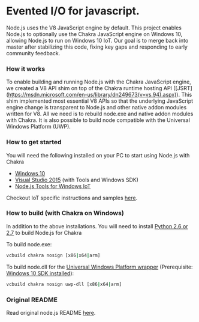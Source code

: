 Evented I/O for javascript.
===
Node.js uses the V8 JavaScript engine by default. This project enables 
Node.js to optionally use the Chakra JavaScript engine on Windows 10, allowing 
Node.js to run on Windows 10 IoT. Our goal is to merge back into master after 
stabilizing this code, fixing key gaps and responding to early community 
feedback.

### How it works

To enable building and running Node.js with the Chakra JavaScript engine, we
created a V8 API shim on top of the Chakra runtime hosting API ([JSRT]
(https://msdn.microsoft.com/en-us/library/dn249673(v=vs.94).aspx)). This shim
implemented most essential V8 APIs so that the underlying JavaScript engine
change is transparent to Node.js and other native addon modules written for V8.
All we need is to rebuild node.exe and native addon modules with Chakra.
It is also possible to build node compatible with the Universal Windows Platform (UWP).

### How to get started

You will need the following installed on your PC to start using Node.js with Chakra 

* [Windows 10](http://www.microsoft.com/en-us/windows/windows-10-upgrade)
* [Visual Studio 2015](https://www.visualstudio.com/vs-2015-product-editions)
(with Tools and Windows SDK) 
* [Node.js Tools for Windows IoT](https://github.com/ms-iot/ntvsiot/releases)

Checkout IoT specific instructions and samples [here](IoT-Readme.md).

<a name="windows_with_chakra"></a>
### How to build (with Chakra on Windows)

In addition to the above installations. You will need to install 
[Python 2.6 or 2.7](https://www.python.org) to build Node.js for Chakra

To build node.exe:

```sh
vcbuild chakra nosign [x86|x64|arm]
```

To build node.dll for the [Universal Windows Platform wrapper](https://github.com/ms-iot/node-uwp-wrapper) (Prerequisite: [Windows 10 SDK installed](https://dev.windows.com/en-us/downloads/windows-10-sdk)):

```sh
vcbuild chakra nosign uwp-dll [x86|x64|arm]
```

### Original README

Read original node.js README [here](https://github.com/joyent/node).
